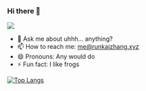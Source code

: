 ### Hi there 👋

![](https://github-readme-stats.vercel.app/api?username=runkaiz&show_icons=true&theme=radical)

- 💬 Ask me about uhhh... anything?
- 📫 How to reach me: me@runkaizhang.xyz
- 😄 Pronouns: Any would do
- ⚡ Fun fact: I like frogs

<!--
**runkaiz/runkaiz** is a ✨ _special_ ✨ repository because its `README.md` (this file) appears on your GitHub profile.

Here are some ideas to get you started:

- 🔭 I’m currently working on ...
- 🌱 I’m currently learning ...
- 👯 I’m looking to collaborate on ...
- 🤔 I’m looking for help with ...
- 💬 Ask me about ...
- 📫 How to reach me: 
- 😄 Pronouns: Any
- ⚡ Fun fact: I like frogs
-->

[![Top Langs](https://github-readme-stats.vercel.app/api/top-langs/?username=runkaiz&layout=compact)](https://github.com/anuraghazra/github-readme-stats)
